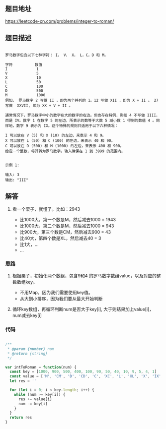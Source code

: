 ## 题目地址

https://leetcode-cn.com/problems/integer-to-roman/

## 题目描述

```

罗马数字包含以下七种字符： I， V， X， L，C，D 和 M。

字符          数值
I             1
V             5
X             10
L             50
C             100
D             500
M             1000
例如， 罗马数字 2 写做 II ，即为两个并列的 1。12 写做 XII ，即为 X + II 。 27 写做  XXVII, 即为 XX + V + II 。

通常情况下，罗马数字中小的数字在大的数字的右边。但也存在特例，例如 4 不写做 IIII，而是 IV。数字 1 在数字 5 的左边，所表示的数等于大数 5 减小数 1 得到的数值 4 。同样地，数字 9 表示为 IX。这个特殊的规则只适用于以下六种情况：

I 可以放在 V (5) 和 X (10) 的左边，来表示 4 和 9。
X 可以放在 L (50) 和 C (100) 的左边，来表示 40 和 90。 
C 可以放在 D (500) 和 M (1000) 的左边，来表示 400 和 900。
给定一个整数，将其转为罗马数字。输入确保在 1 到 3999 的范围内。


示例 1:

输入: 3
输出: "III"

```

## 解答

1. 看一个栗子，就懂了。比如：2943

    -   比1000大，第一个数是M，然后减去1000 = 1943
    -   比1000大，第二个数是M，然后减去1000 = 943
    -   比900大，第三个数是CM，然后减去900 = 43
    -   比40大，第四个数是XL，然后减去40 = 3
    -   比1大，...
    -   ...

### 思路

1. 根据栗子，初始化两个数组，包含9和4 的罗马数字数组value，以及对应的整数数组key。

    -   不用Map，因为我们需要使用key值。
    -   从大到小排序，因为我们要从最大开始判断

2. 循环key数组，再循环判断num是否大于key[i], 大于则结果加上value[i]，num减去key[i]

### 代码

```js

/**
 * @param {number} num
 * @return {string}
 */

var intToRoman = function(num) {
  const key = [1000, 900, 500, 400, 100, 90, 50, 40, 10, 9, 5, 4, 1]
  const value = ['M', 'CM', 'D', 'CD', 'C', 'XC', 'L', 'XL', 'X', 'IX', 'V', 'IV', 'I']
  let res = ''

  for (let i = 0; i < key.length; i++) {
    while (num >= key[i]) {
      res += value[i]
      num -= key[i]
    }
  }
  return res
}

```
